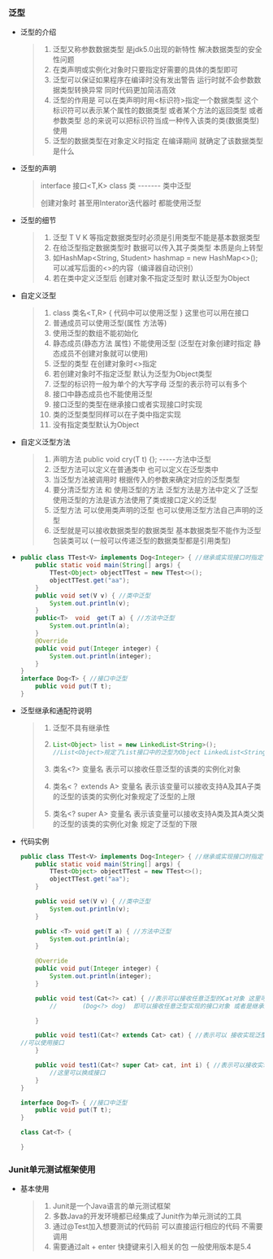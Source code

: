 ### 	泛型

* 泛型的介绍

  > 1. 泛型又称参数数据类型 是jdk5.0出现的新特性 解决数据类型的安全性问题
  > 2. 在类声明或实例化对象时只要指定好需要的具体的类型即可
  > 3. 泛型可以保证如果程序在编译时没有发出警告 运行时就不会参数数据类型转换异常 同时代码更加简洁高效
  > 4. 泛型的作用是 可以在类声明时用<标识符>指定一个数据类型 这个标识符可以表示某个属性的数据类型 或者某个方法的返回类型 或者参数类型 总的来说可以把标识符当成一种传入该类的类(数据类型)使用
  > 5. 泛型的数据类型在对象定义时指定 在编译期间 就确定了该数据类型是什么

* 泛型的声明

  > interface 接口<T,K>   class 类<V>  -------  类中泛型
  >
  > 创建对象时 甚至用Interator迭代器时 都能使用泛型

* 泛型的细节

  > 1. 泛型 T V K 等指定数据类型时必须是引用类型不能是基本数据类型
  > 2. 在给泛型指定数据类型时 数据可以传入其子类类型 本质是向上转型
  > 3. 如HashMap<String, Student> hashmap = new HashMap<>(); 可以减写后面的<>的内容（编译器自动识别）
  > 4. 若在类中定义泛型后 创建对象不指定泛型时 默认泛型为Object 

* 自定义泛型

  > 1. class 类名<T,R> {  代码中可以使用泛型 } 这里也可以用在接口
  > 2. 普通成员可以使用泛型(属性 方法等)
  > 3. 使用泛型的数组不能初始化
  > 4. 静态成员(静态方法 属性) 不能使用泛型 (泛型在对象创建时指定 静态成员不创建对象就可以使用)
  > 5. 泛型的类型 在创建对象时<>指定
  > 6. 若创建对象时不指定泛型 默认为泛型为Object类型
  > 7. 泛型的标识符一般为单个的大写字母 泛型的表示符可以有多个
  > 8. 接口中静态成员也不能使用泛型
  > 9. 接口泛型的类型在继承接口或者实现接口时实现
  > 10. 类的泛型类型同样可以在子类中指定实现
  > 11. 没有指定类型默认为Object
  
* 自定义泛型方法

  > 1. 声明方法 public<T> void  cry(T t) {};  -----方法中泛型
  > 2. 泛型方法可以定义在普通类中 也可以定义在泛型类中
  > 3. 当泛型方法被调用时 根据传入的参数来确定对应的泛型类型
  > 4. 要分清泛型方法 和 使用泛型的方法 泛型方法是方法中定义了泛型 使用泛型的方法是该方法使用了类或接口定义的泛型
  > 5. 泛型方法 可以使用类声明的泛型 也可以使用泛型方法自己声明的泛型
  > 6. 泛型就是可以接收数据类型的数据类型 基本数据类型不能作为泛型 包装类可以 (一般可以传递泛型的数据类型都是引用类型)

* ```java
  public class TTest<V> implements Dog<Integer> { //继承或实现接口时指定
      public static void main(String[] args) {
          TTest<Object> objectTTest = new TTest<>();
          objectTTest.get("aa");
      }
      public void set(V v) { //类中泛型
          System.out.println(v);
      }
      public<T>  void  get(T a) { //方法中泛型
          System.out.println(a);
      }
      @Override
      public void put(Integer integer) {
          System.out.println(integer);
      }
  }
  interface Dog<T> { //接口中泛型
      public void put(T t);
  }
  ```

* 泛型继承和通配符说明

  > 1. 泛型不具有继承性
  >
  > 2. ```java
  >    List<Object> list = new LinkedList<String>();
  >    //List<Object>规定了List接口中的泛型为Object LinkedList<String> 规定了//LinkedList类中泛型为String 使用时会发生混乱 故泛型没有继承机制
  >    ```
  >
  > 3. 类名<?> 变量名  表示可以接收任意泛型的该类的实例化对象
  >
  > 4. 类名<？ extends A> 变量名 表示该变量可以接收支持A及其A子类的泛型的该类的实例化对象规定了泛型的上限
  >
  > 5. 类名<? super A> 变量名  表示该变量可以接收支持A类及其A类父类的泛型的该类的实例化对象 规定了泛型的下限
  
* 代码实例

  ```java
  public class TTest<V> implements Dog<Integer> { //继承或实现接口时指定
      public static void main(String[] args) {
          TTest<Object> objectTTest = new TTest<>();
          objectTTest.get("aa");
      }
  
      public void set(V v) { //类中泛型
          System.out.println(v);
      }
  
      public <T> void get(T a) { //方法中泛型
          System.out.println(a);
      }
  
      @Override
      public void put(Integer integer) {
          System.out.println(integer);
      }
  
      public void test(Cat<?> cat) { //表示可以接收任意泛型的Cat对象 这里可以使用
          //       (Dog<?> dog)  即可以接收任意泛型实现的接口对象 或者是继承泛型的接口
  
      }
  
      public void test1(Cat<? extends Cat> cat) { //表示可以 接收实现泛型为Cat或其子类的泛型的对象
  //可以使用接口
      }
  
      public void test1(Cat<? super Cat> cat, int i) { //表示可以接收实现泛型为Cat或者是Cat的父类的cat类对象
          //这里可以换成接口
      }
  }
  
  interface Dog<T> { //接口中泛型
      public void put(T t);
  }
  
  class Cat<T> {
  
  }
  ```

### Junit单元测试框架使用

* 基本使用

  > 1. Junit是一个Java语言的单元测试框架
  > 2. 多数Java的开发环境都已经集成了Junit作为单元测试的工具
  > 3. 通过@Test加入想要测试的代码前 可以直接运行相应的代码 不需要调用
  > 4. 需要通过alt + enter 快捷键来引入相关的包 一般使用版本是5.4